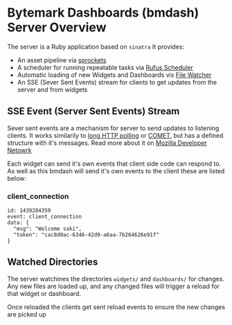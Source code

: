 # Bytemark Dashboards (bmdash) Server Overview

The server is a Ruby application based on `sinatra` It provides:

* An asset pipeline via [sprockets][0]
* A scheduler for running repeatable tasks via [Rufus Scheduler][1]
* Automatic loading of new Widgets and Dashboards vis [File Watcher][2]
* An SSE (Sever Sent Events) stream for clients to get updates from the server
  and from widgets

## SSE Event (Server Sent Events) Stream
Sever sent events are a mechanism for server to send updates to listening
clients. It works similarily to [long HTTP polling][3] or [COMET][4], but has a
defined structure with it's messages. Read more about it on [Mozilla Developer
Netowrk][5] 

Each widget can send it's own events that client side code can respond to. As 
well as this bmdash will send it's own events to the client these are listed 
below:

### client_connection
    id: 1439284359
    event: client_connection
    data: {
      "msg": "Welcome saki",
      "token": "cac8d0ac-6346-42d9-a6aa-7b264626e91f"
    }

## Watched Directories 
The server watchines the directories `widgets/` and `dashboards/` for changes. 
Any new files are loaded up, and any changed files will trigger a reload for
that widget or dashboard.

Once reloaded the clients get sent reload events to ensure the new changes are
picked up


[0]: https://github.com/sstephenson/sprockets
[1]: https://github.com/jmettraux/rufus-scheduler
[2]: https://github.com/thomasfl/filewatcher
[3]: https://en.wikipedia.org/wiki/Push_technology#Long_polling
[4]: https://en.wikipedia.org/wiki/Comet_(programming)
[5]: https://developer.mozilla.org/en-US/docs/Web/API/Server-sent_events
